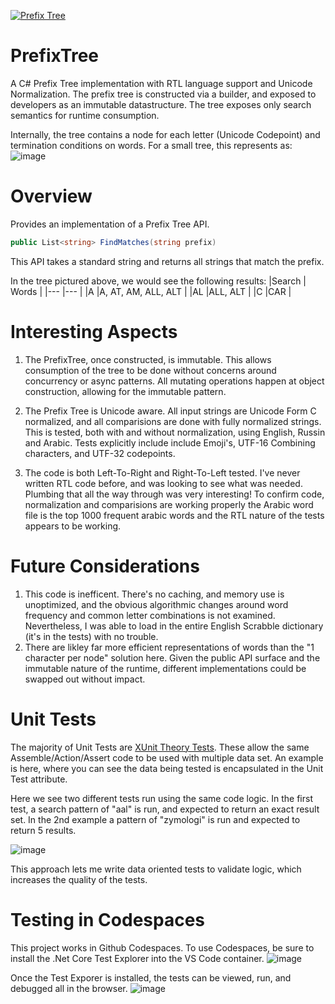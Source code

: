 [![Prefix Tree](https://github.com/cleemullins/PrefixTree/actions/workflows/build.yml/badge.svg)](https://github.com/cleemullins/PrefixTree/actions/workflows/build.yml)

# PrefixTree
A C# Prefix Tree implementation with RTL language support and Unicode Normalization. The prefix tree is constructed via a builder, and exposed to developers as an immutable datastructure. The tree exposes only search semantics for runtime consumption. 

Internally, the tree contains a node for each letter (Unicode Codepoint) and termination conditions on words. For a small tree, this represents as:
![image](https://user-images.githubusercontent.com/1165321/121821117-b1a62000-cc4b-11eb-8270-18cf06eaee84.png)

# Overview
Provides an implementation of a Prefix Tree API.
```c#
public List<string> FindMatches(string prefix)
```
This API takes a standard string and returns all strings that 
match the prefix. 

In the tree pictured above, we would see the following results:
|Search   	|  Words 	|
|---	|---	|
|A   	|A, AT, AM, ALL, ALT   	|
|AL 	|ALL, ALT   	|
|C   	|CAR   	|

# Interesting Aspects
1. The PrefixTree, once constructed, is immutable. This allows consumption of the tree to be done without concerns around concurrency or async patterns. All mutating operations happen at object construction, allowing for the immutable pattern. 

2. The Prefix Tree is Unicode aware. All input strings are Unicode Form C normalized, and all comparisions are done with fully normalized strings. This is tested, both with and without normalization, using English, Russin and Arabic. Tests explicitly include include Emoji's, UTF-16 Combining characters, and UTF-32 codepoints. 

3. The code is both Left-To-Right and Right-To-Left tested. I've never written RTL code before, and was looking to see what was needed. Plumbing that all the way through was very interesting! To confirm code, normalization and comparisions are working properly the Arabic word file is the top 1000 frequent arabic words and the RTL nature of the tests appears to be working.

# Future Considerations
1. This code is inefficent. There's no caching, and memory use is unoptimized, and the obvious algorithmic changes around word frequency and common letter combinations is not examined. Nevertheless, I was able to load in the entire English Scrabble dictionary (it's in the tests) with no trouble. 
2. There are likley far more efficient representations of words than the "1 character per node" solution here. Given the public API surface and the immutable nature of the runtime, different implementations could be swapped out without impact. 

# Unit Tests
The majority of Unit Tests are [XUnit Theory Tests](https://hamidmosalla.com/2017/02/25/xunit-theory-working-with-inlinedata-memberdata-classdata/). These allow the same Assemble/Action/Assert code to be used with multiple data set. An example is here, where you can see the data being tested is encapsulated in the Unit Test attribute. 

Here we see two different tests run using the same code logic. In the first test, a search pattern of "aal" is run, and expected to return an exact result set. In the 2nd example a pattern of "zymologi" is run and expected to return 5 results. 

![image](https://user-images.githubusercontent.com/1165321/121821276-e5357a00-cc4c-11eb-9be8-1b2b213e2e15.png)

This approach lets me write data oriented tests to validate logic, which increases the quality of the tests. 

# Testing in Codespaces
This project works in Github Codespaces. To use Codespaces, be sure to install the .Net Core Test Explorer  into the VS Code container. 
![image](https://user-images.githubusercontent.com/1165321/121817728-ef994900-cc37-11eb-96e9-a3119a0b2a0c.png)

Once the Test Exporer is installed, the tests can be viewed, run, and debugged all in the browser. 
![image](https://user-images.githubusercontent.com/1165321/121817765-2a9b7c80-cc38-11eb-8978-2e94ddd1dab1.png)

